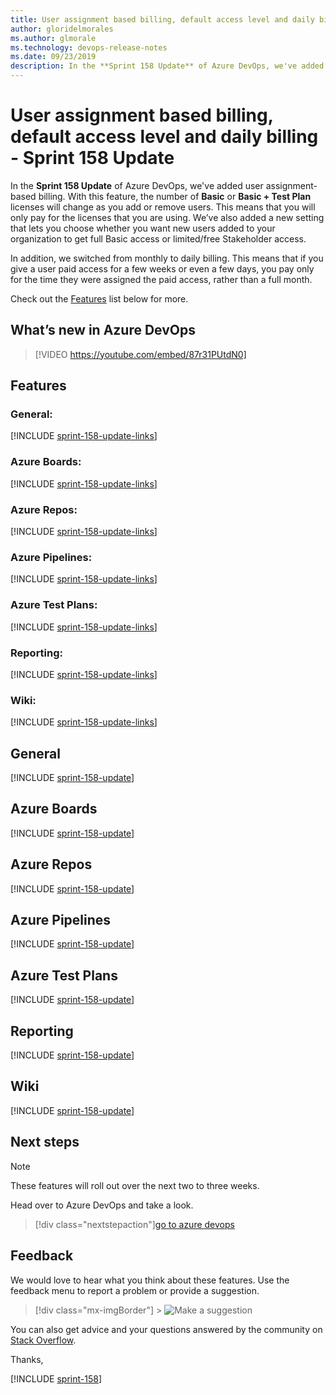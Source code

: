 ```yaml
---
title: User assignment based billing, default access level and daily billing - Sprint 158 Update
author: gloridelmorales
ms.author: glmorale
ms.technology: devops-release-notes
ms.date: 09/23/2019
description: In the **Sprint 158 Update** of Azure DevOps, we've added user assignment based billing. With this feature, the number of Basic or Basic + Test Plan licenses will change as you add or remove users.
---
```


# User assignment based billing, default access level and daily billing - Sprint 158 Update

In the **Sprint 158 Update** of Azure DevOps, we've added user assignment-based billing. With this feature, the number of **Basic** or **Basic + Test Plan** licenses will change as you add or remove users. This means that you will only pay for the licenses that you are using. We’ve also added a new setting that lets you choose whether you want new users added to your organization to get full Basic access or limited/free Stakeholder access.

In addition, we switched from monthly to daily billing. This means that if you give a user paid access for a few weeks or even a few days, you pay only for the time they were assigned the paid access, rather than a full month.

Check out the [Features](#features) list below for more.

## What’s new in Azure DevOps

> [!VIDEO https://youtube.com/embed/87r31PUtdN0]

## Features

### General:

[!INCLUDE [sprint-158-update-links](includes/general/sprint-158-update-links.md)]

### Azure Boards:

[!INCLUDE [sprint-158-update-links](includes/boards/sprint-158-update-links.md)]

### Azure Repos:

[!INCLUDE [sprint-158-update-links](includes/repos/sprint-158-update-links.md)]

### Azure Pipelines:

[!INCLUDE [sprint-158-update-links](includes/pipelines/sprint-158-update-links.md)]

### Azure Test Plans:

[!INCLUDE [sprint-158-update-links](includes/testplans/sprint-158-update-links.md)]

### Reporting:

[!INCLUDE [sprint-158-update-links](includes/reporting/sprint-158-update-links.md)]

### Wiki:

[!INCLUDE [sprint-158-update-links](includes/wiki/sprint-158-update-links.md)]

## General

[!INCLUDE [sprint-158-update](includes/general/sprint-158-update.md)]

## Azure Boards

[!INCLUDE [sprint-158-update](includes/boards/sprint-158-update.md)]

## Azure Repos

[!INCLUDE [sprint-158-update](includes/repos/sprint-158-update.md)]

## Azure Pipelines

[!INCLUDE [sprint-158-update](includes/pipelines/sprint-158-update.md)]

## Azure Test Plans

[!INCLUDE [sprint-158-update](includes/testplans/sprint-158-update.md)]

## Reporting

[!INCLUDE [sprint-158-update](includes/reporting/sprint-158-update.md)]

## Wiki

[!INCLUDE [sprint-158-update](includes/wiki/sprint-158-update.md)]

## Next steps

> [!NOTE]
> These features will roll out over the next two to three weeks.

Head over to Azure DevOps and take a look.

> [!div class="nextstepaction"][go to azure devops](https://go.microsoft.com/fwlink/?LinkId=307137&campaign=o~msft~docs~product-vsts~release-notes)

## Feedback

We would love to hear what you think about these features. Use the feedback menu to report a problem or provide a suggestion.

> [!div class="mx-imgBorder"] > ![Make a suggestion](../media/make-a-suggestion.png)

You can also get advice and your questions answered by the community on [Stack Overflow](https://stackoverflow.com/questions/tagged/azure-devops).

Thanks,

[!INCLUDE [sprint-158](includes/signer/sprint-158.md)]
